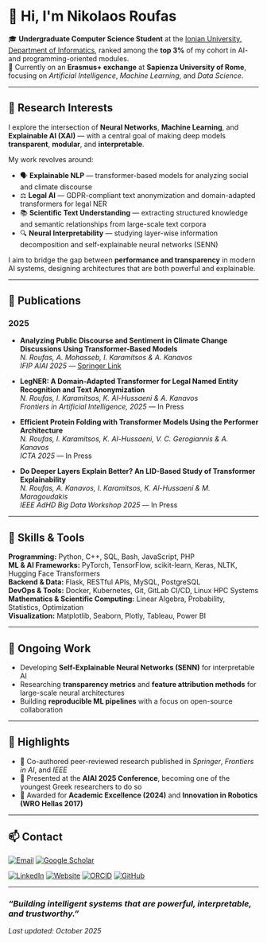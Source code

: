 # 👋 Hi, I'm Nikolaos Roufas

🎓 **Undergraduate Computer Science Student** at the [Ionian University, Department of Informatics](https://di.ionio.gr), ranked among the **top 3%** of my cohort in AI- and programming-oriented modules.  
📍 Currently on an **Erasmus+ exchange** at **Sapienza University of Rome**, focusing on *Artificial Intelligence*, *Machine Learning*, and *Data Science*.

---

## 🧠 Research Interests

I explore the intersection of **Neural Networks**, **Machine Learning**, and **Explainable AI (XAI)** — with a central goal of making deep models **transparent**, **modular**, and **interpretable**.

My work revolves around:
- 🗣️ **Explainable NLP** — transformer-based models for analyzing social and climate discourse  
- ⚖️ **Legal AI** — GDPR-compliant text anonymization and domain-adapted transformers for legal NER  
- 📚 **Scientific Text Understanding** — extracting structured knowledge and semantic relationships from large-scale text corpora  
- 🔍 **Neural Interpretability** — studying layer-wise information decomposition and self-explainable neural networks (SENN)

I aim to bridge the gap between **performance and transparency** in modern AI systems, designing architectures that are both powerful and explainable.

---

## 📄 Publications

### 2025
- **Analyzing Public Discourse and Sentiment in Climate Change Discussions Using Transformer-Based Models**  
  *N. Roufas, A. Mohasseb, I. Karamitsos & A. Kanavos*  
  _IFIP AIAI 2025_ — [Springer Link](https://link.springer.com/chapter/10.1007/978-3-031-97313-0_4)

- **LegNER: A Domain-Adapted Transformer for Legal Named Entity Recognition and Text Anonymization**  
  *N. Roufas, I. Karamitsos, K. Al-Hussaeni & A. Kanavos*  
  _Frontiers in Artificial Intelligence, 2025_ — In Press

- **Efficient Protein Folding with Transformer Models Using the Performer Architecture**  
  *N. Roufas, I. Karamitsos, K. Al-Hussaeni, V. C. Gerogiannis & A. Kanavos*  
  _ICTA 2025_ — In Press

- **Do Deeper Layers Explain Better? An LID-Based Study of Transformer Explainability**  
  *N. Roufas, A. Kanavos, I. Karamitsos, K. Al-Hussaeni & M. Maragoudakis*  
  _IEEE AdHD Big Data Workshop 2025_ — In Press

---

## 🧩 Skills & Tools

**Programming:** Python, C++, SQL, Bash, JavaScript, PHP  
**ML & AI Frameworks:** PyTorch, TensorFlow, scikit-learn, Keras, NLTK, Hugging Face Transformers  
**Backend & Data:** Flask, RESTful APIs, MySQL, PostgreSQL  
**DevOps & Tools:** Docker, Kubernetes, Git, GitLab CI/CD, Linux HPC Systems  
**Mathematics & Scientific Computing:** Linear Algebra, Probability, Statistics, Optimization  
**Visualization:** Matplotlib, Seaborn, Plotly, Tableau, Power BI

---

## 🧩 Ongoing Work

- Developing **Self-Explainable Neural Networks (SENN)** for interpretable AI  
- Researching **transparency metrics** and **feature attribution methods** for large-scale neural architectures  
- Building **reproducible ML pipelines** with a focus on open-source collaboration

---

## 🏅 Highlights

- 🧩 Co-authored peer-reviewed research published in *Springer*, *Frontiers in AI*, and *IEEE*  
- 🎤 Presented at the **AIAI 2025 Conference**, becoming one of the youngest Greek researchers to do so  
- 🥇 Awarded for **Academic Excellence (2024)** and **Innovation in Robotics (WRO Hellas 2017)**  

---

## 📫 Contact

[![Email](https://img.shields.io/badge/Email-nikolaosroufas%40gmail.com-red?style=flat-square&logo=gmail)](mailto:nikolaosroufas@gmail.com)
[![Google Scholar](https://img.shields.io/badge/Google%20Scholar-Nikolaos%20Roufas-4285F4?style=flat-square&logo=google-scholar&logoColor=white)](https://scholar.google.com/citations?user=7fCD268AAAAJ)

[![LinkedIn](https://img.shields.io/badge/LinkedIn-nikolaosroufas-blue?style=flat-square&logo=linkedin)](https://linkedin.com/in/nikolaosroufas)
[![Website](https://img.shields.io/badge/Website-nikolaosroufas.me-0A0A0A?style=flat-square&logo=firefox)](https://nikolaosroufas.me)
[![ORCID](https://img.shields.io/badge/ORCID-0009--0005--6139--743X-brightgreen?style=flat-square&logo=orcid)](https://orcid.org/0009-0005-6139-743X)
[![GitHub](https://img.shields.io/badge/GitHub-NikolasRoufas-181717?style=flat-square&logo=github)](https://github.com/NikolasRoufas)

---

### _“Building intelligent systems that are powerful, interpretable, and trustworthy.”_

_Last updated: October 2025_
